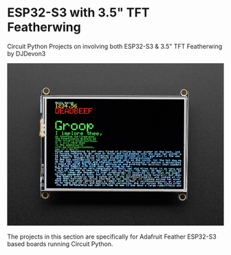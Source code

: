 # ESP32-S3 with 3.5" TFT Featherwing
Circuit Python Projects on involving both ESP32-S3 & 3.5" TFT Featherwing by DJDevon3

![](https://raw.githubusercontent.com/DJDevon3/My_Circuit_Python_Projects/main/Boards/espressif/Adafruit%20Feather%20ESP32-S2/3.5%20TFT%20Featherwing/3_5_TFT_Featherwing_Screenshot.jpg)

The projects in this section are specifically for Adafruit Feather ESP32-S3 based boards running Circuit Python.
